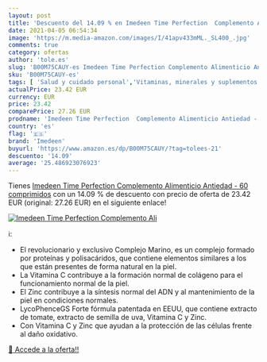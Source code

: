 ```yaml
---
layout: post
title: 'Descuento del 14.09 % en Imedeen Time Perfection  Complemento Ali'
date: 2021-04-05 06:54:34
image: 'https://m.media-amazon.com/images/I/41apv433mML._SL400_.jpg'
comments: true
category: ofertas
author: 'tole.es'
slug: 'B00M75CAUY-es Imedeen Time Perfection Complemento Alimenticio Antiedad -...'
sku: 'B00M75CAUY-es'
tags: [ 'Salud y cuidado personal','Vitaminas, minerales y suplementos en medicamentos, remedios y suplementos dietéticos','alimenticio','complemento','imedeen', ]
actualPrice: 23.42 EUR
currency: EUR
price: 23.42
comparePrice: 27.26 EUR
prodname: 'Imedeen Time Perfection  Complemento Alimenticio Antiedad - 60 comprimidos'
country: 'es'
flag: '🇪🇸'
brand: 'Imedeen'
buyurl: 'https://www.amazon.es/dp/B00M75CAUY/?tag=tolees-21'
descuento: '14.09'
average: '25.486923076923'
---
```


Tienes [Imedeen Time Perfection  Complemento Alimenticio Antiedad - 60 comprimidos](https://www.amazon.es/dp/B00M75CAUY/?tag=tolees-21) con un 14.09 % de descuento con precio de oferta de 23.42 EUR (original: 27.26 EUR) en el siguiente enlace!

[![Imedeen Time Perfection  Complemento Ali](https://m.media-amazon.com/images/I/41apv433mML._SL400_.jpg)](https://www.amazon.es/dp/B00M75CAUY/?tag=tolees-21)

ℹ️:

- El revolucionario y exclusivo Complejo Marino, es un complejo formado por proteínas y polisacáridos, que contiene elementos similares a los que están presentes de forma natural en la piel.
- La Vitamina C contribuye a la formación normal de colágeno para el funcionamiento normal de la piel.
- El Zinc contribuye a la síntesis normal del ADN y al mantenimiento de la piel en condiciones normales.
- LycoPhenceGS Forte fórmula patentada en EEUU, que contiene extracto de tomate, extracto de semilla de uva, Vitamina C y Zinc.
- Con Vitamina C y Zinc que ayudan a la protección de las células frente al daño oxidativo.

[🛒 Accede a la oferta!!](https://www.amazon.es/dp/B00M75CAUY/?tag=tolees-21)
